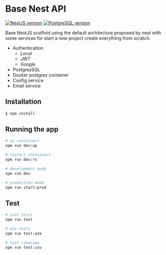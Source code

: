 # Base Nest API 

[![NestJS version](https://img.shields.io/badge/NestJS-9.0.0-red)](https://nestjs.com/)
[![PostgreSQL version](https://img.shields.io/badge/PostgreSQL-28.1.3-blue)](https://www.postgresql.org/)

Base NestJS scaffold using the default architecture proposed by nest with some services for start a new project create everything from scratch.

- Authentication 
    - *Local* 
    - *JWT* 
    - *Google*
- PostgresSQL 
- Docker postgres container 
- Config service
- Email service

## Installation

```bash
$ npm install
```
## Running the app

```bash
# up containers
npm run dev:up

# restart containers
npm run dev:rs

# development mode
npm run dev

# production mode
npm run start:prod
```

## Test

```bash
# unit tests
npm run test

# e2e tests
npm run test:e2e

# test coverage
npm run test:cov
```
